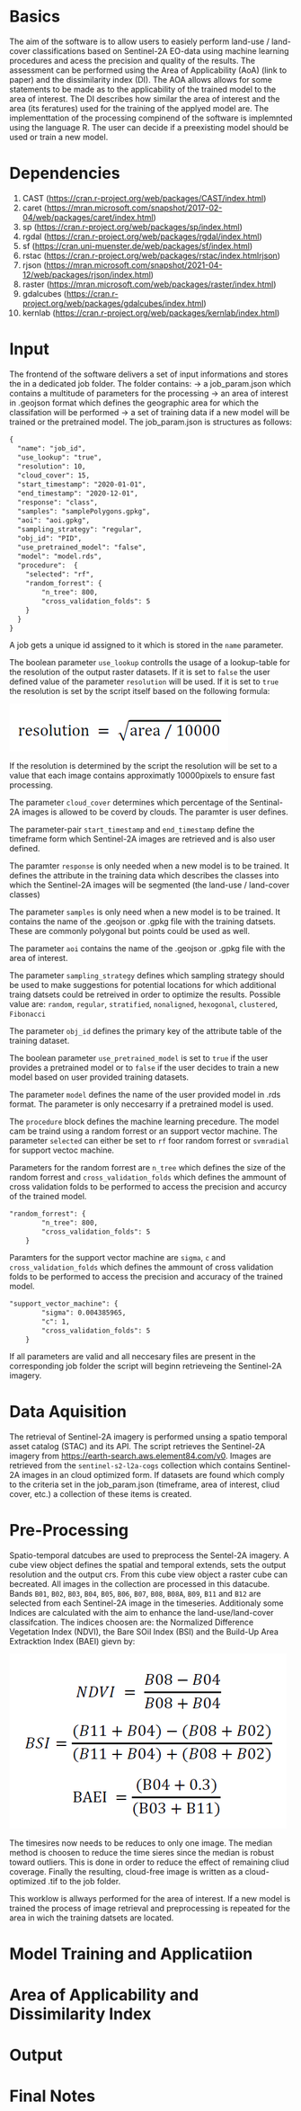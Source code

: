 # Basics
The aim of the software is to allow users to easiely perform land-use / land-cover classifications based on Sentinel-2A EO-data using machine learning procedures and acess the precision and quality of the results. The assessment can be performed using the Area of Applicability (AoA) (link to paper) and the dissimilarity index (DI). The AOA allows allows for some statements to be made as to the applicability of the trained model to the area of interest. The DI describes how similar the area of interest and the area (its feratures) used for the training of the applyed model are. The implementtation of the processing compinend of the software is implemnted using the language R. The user can decide if a preexisting model should be used or train a new model. 

# Dependencies
1. CAST (https://cran.r-project.org/web/packages/CAST/index.html)
2. caret (https://mran.microsoft.com/snapshot/2017-02-04/web/packages/caret/index.html)
3. sp (https://cran.r-project.org/web/packages/sp/index.html)
4. rgdal (https://cran.r-project.org/web/packages/rgdal/index.html)
5. sf (https://cran.uni-muenster.de/web/packages/sf/index.html)
6. rstac (https://cran.r-project.org/web/packages/rstac/index.htmlrjson)
7. rjson (https://mran.microsoft.com/snapshot/2021-04-12/web/packages/rjson/index.html)
8. raster (https://mran.microsoft.com/web/packages/raster/index.html)
9. gdalcubes (https://cran.r-project.org/web/packages/gdalcubes/index.html)
10. kernlab (https://cran.r-project.org/web/packages/kernlab/index.html)

# Input
The frontend of the software delivers a set of input informations and stores the in a dedicated job folder. The folder contains: 
-> a job_param.json which contains a multitude of parameters for the processing
-> an area of interest in .geojson format which defines the geographic area for which the classifation will be performed
-> a set of training data if a new model will be trained or the pretrained model. 
The job_param.json is structures as follows:

```
{
  "name": "job_id",
  "use_lookup": "true",
  "resolution": 10,
  "cloud_cover": 15,
  "start_timestamp": "2020-01-01",
  "end_timestamp": "2020-12-01",
  "response": "class",
  "samples": "samplePolygons.gpkg",
  "aoi": "aoi.gpkg",
  "sampling_strategy": "regular",
  "obj_id": "PID",
  "use_pretrained_model": "false",
  "model": "model.rds",
  "procedure":  {
	"selected": "rf",
	"random_forrest": {
		"n_tree": 800,
		"cross_validation_folds": 5
	}
  }
}
```
A job gets a unique id assigned to it which is stored in the ```name``` parameter. 

The boolean parameter ```use_lookup``` controlls the usage of a lookup-table for the resolution of the output raster datasets. If it is set to  ```false``` the user defined value of the parameter  ```resolution``` will be used. If it is set to  ```true``` the resolution is set by the script itself based on the following formula:

![foxdemo](https://github.com/digital-peaks/web-aoa/blob/r-documentation/r/documentation_gfx/resolution_formula.PNG)

If the resolution is determined by the script the resolution will be set to a value that each image contains approximatly 10000pixels to ensure fast processing. 

The parameter ```cloud_cover``` determines which percentage of the Sentinal-2A images is allowed to be coverd by clouds. The paramter is user defines.

The parameter-pair ```start_timestamp``` and ```end_timestamp``` define the timeframe form which Sentinel-2A images are retrieved and is also user defined.

The paramter ```response``` is only needed when a new model is to be trained. It defines the attribute in the training data which describes the classes into which the Sentinel-2A images will be segmented (the land-use / land-cover classes)

The parameter ```samples``` is only need when a new model is to be trained. It contains the name of the .geojson or .gpkg
file with the training datsets. These are commonly polygonal but points could be used as well. 

The parameter ```aoi``` contains the name of the .geojson or .gpkg
file with the area of interest. 

The parameter ```sampling_strategy``` defines which sampling strategy should be used to make suggestions for potential locations for which additional traing datsets could be retreived in order to optimize the results. Possible value are: ```random```, ```regular```, ```stratified```, ```nonaligned```, ```hexogonal```, ```clustered```, ```Fibonacci```

The parameter ```obj_id``` defines the primary key of the attribute table of the training dataset.

The boolean parameter ```use_pretrained_model``` is set to ```true``` if the user provides a pretrained model or to ```false``` if the user decides to train a new model based on user provided training datasets.

The parameter ```model``` defines the name of the user provided model in .rds format. The parameter is only neccesarry if a pretrained model is used.

The ```procedure``` block defines the machine learning precedure. The model cam be traind using a random forrest or an support vector machine. The parameter ```selected``` can either be set to ```rf``` foor random forrest or ```svmradial``` for support vectoc machine.

Parameters for the random forrest are ```n_tree``` which defines the size of the random forrest and ```cross_validation_folds``` which defines the ammount of cross validation folds to be performed to access the precision and accurcy of the trained model. 

```
"random_forrest": {
		"n_tree": 800,
		"cross_validation_folds": 5
	}
```

Paramters for the support vector machine are ```sigma```, ```c``` and ```cross_validation_folds``` which defines the ammount of cross validation folds to be performed to access the precision and accuracy of the trained model. 

```
"support_vector_machine": {
		"sigma": 0.004385965,
		"c": 1,
		"cross_validation_folds": 5
	}
```

If all parameters are valid and all neccesary files are present in the corresponding job folder the script will beginn retrieveing the Sentinel-2A imagery. 

# Data Aquisition
The retrieval of Sentinel-2A imagery is performed unsing a spatio temporal asset catalog (STAC) and its API. The script retrieves the Sentinel-2A imagery from https://earth-search.aws.element84.com/v0. Images are retrieved from the ```sentinel-s2-l2a-cogs``` collection which contains Sentinel-2A images in an cloud optimized form. If datasets are found which comply to the criteria set in the job_param.json (timeframe, area of interest, cliud cover, etc.) a collection of these items is created. 

# Pre-Processing
Spatio-temporal datcubes are used to preprocess the Sentel-2A imagery. A cube view object defines the spatial and temporal extends, sets the output resolution and the output crs. From this cube view object a raster cube can becreated. All images in the collection are processed in this datacube. Bands ```B01```,  ```B02```,  ```B03```,  ```B04```,  ```B05```,  ```B06```,  ```B07```,  ```B08```,  ```B08A```,  ```B09```,  ```B11``` and ```B12``` are selected from each Sentinel-2A image in the timeseries. Additionaly some Indices are calculated with the aim to enhance the land-use/land-cover classifcation. The indices choosen are: the Normalized Difference Vegetation Index (NDVI), the Bare SOil Index (BSI) and the Build-Up Area Extracktion Index (BAEI) gievn by: 

![foxdemo](https://github.com/digital-peaks/web-aoa/blob/r-documentation/r/documentation_gfx/indices.PNG)

The timesires now needs to be reduces to only one image. The median method is choosen to reduce the time sieres since the median is robust toward outliers. This is done in order to reduce the effect of remaining cliud coverage. Finally the resulting, cloud-free image is written as a cloud-optimized .tif to the job folder.

This worklow is allways performed for the area of interest. If a new model is trained the process of image retrieval and preprocessing is repeated for the area in wich the training datsets are located. 

# Model Training and Applicatiion
# Area of Applicability and Dissimilarity Index
# Output
# Final Notes 
